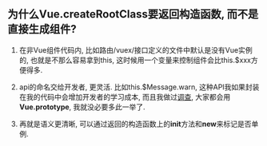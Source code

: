 ## 为什么Vue.createRootClass要返回构造函数, 而不是直接生成组件?

1. 在非Vue组件代码内, 比如路由/vuex/接口定义的文件中默认是没有Vue实例的, 也就是不那么容易拿到this, 这时候用一个变量来控制组件会比this.$xxx方便得多.

2. api的命名交给开发者, 更灵活. 比如this.$Message.warn, 这种API我如果封装在我的代码中会增加开发者的学习成本, 而且我做过[调查](https://juejin.im/pin/5d07447de51d456e13da9adc), 大家都会用**Vue.prototype**, 我就没必要多此一举了.

3. 再就是语义更清晰, 可以通过返回的构造函数上的**init**方法和**new**来标记是否单例.